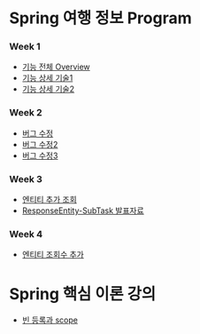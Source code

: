 # Spring 여행 정보 Program
### Week 1 
* [기능 전체 Overview](https://github.com/minchjung/SpringStudy/wiki/%EA%B8%B0%EB%8A%A5-%EC%A0%84%EC%B2%B4-Overview)  
* [기능 상세 기술1](https://github.com/minchjung/SpringStudy/wiki/%EA%B8%B0%EB%8A%A5-%EC%83%81%EC%84%B8-%EA%B8%B0%EC%88%A01)  
* [기능 상세 기술2](https://github.com/minchjung/SpringStudy/wiki/%EA%B8%B0%EB%8A%A5-%EC%83%81%EC%84%B8-%EA%B8%B0%EC%88%A02)  
### Week 2   
* [버그 수정](https://github.com/minchjung/SpringStudy/wiki/%EB%B2%84%EA%B7%B8-%EC%88%98%EC%A0%95)    
* [버그 수정2](https://github.com/minchjung/SpringStudy/wiki/%EB%B2%84%EA%B7%B8-%EC%88%98%EC%A0%9502)   
* [버그 수정3](https://github.com/minchjung/SpringStudy/wiki/%EB%B2%84%EA%B7%B8-%EC%88%98%EC%A0%9503)   
### Week 3    
* [엔티티 추가 조회 ](https://github.com/minchjung/SpringStudy/wiki/Entity-%EC%A1%B0%ED%9A%8C-%EA%B8%B0%EB%8A%A5-%EC%B6%94%EA%B0%80)  
* [ResponseEntity-SubTask 발표자료](https://github.com/minchjung/SpringStudy/wiki/ResponseEntity(SubTask01))    
### Week 4
* [엔티티 조회수 추가]()    
# Spring 핵심 이론 강의 
* [빈 등록과 scope](https://github.com/minchjung/SpringStudy/wiki/%EB%B9%88-%EB%93%B1%EB%A1%9D%EA%B3%BC-Scope)    
